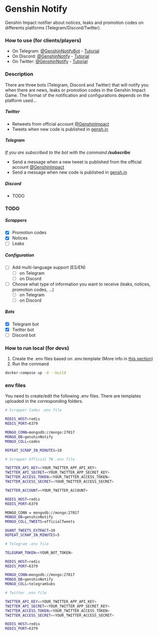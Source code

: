 # Genshin Notify
Genshin Impact notifier about notices, leaks and promotion codes on differents platforms (Telegram/Discord/Twitter).

### How to use (for clients/players)

- On Telegram: [@GenshinNotifyBot](https://t.me/GenshinNotifyBot) - [Tutorial](documents/how_to_use/telegram.md)
- On Discord: [@GenshinNotify](https://discord.com/oauth2/authorize?client_id=813534602228269066&permissions=257088&scope=bot) - [Tutorial](documents/how_to_use/telegram.md)
- On Twitter: [@GenshinNotify](https://twitter.com/GenshinNotify) - [Tutorial](documents/how_to_use/telegram.md)

### Description

There are three bots (Telegram, Discord and Twitter) that will notify you when there are news, leaks or promotion codes in the Genshin Impact Game. The format of the notification and configurations depends on the platform used... 

##### Twitter
- Retweets from official account [@GenshinImpact](https://twitter.com/GenshinNotify)
- Tweets when new code is published in [gensh.in](https://www.gensh.in/)

##### Telegram
*If you are subscribed to the bot with the command* ***/subscribe***
- Send a message when a new tweet is published from the official account [@GenshinImpact](https://twitter.com/GenshinNotify)
- Send a message when new code is published in [gensh.in](https://www.gensh.in/)

##### Discord
- TODO

### TODO

##### Scrappers
- [X] Promotion codes
- [X] Notices
- [ ] Leaks

##### Configuration
- [ ] Add multi-language support (ES/EN)
    - [ ] on Telegram
    - [ ] on Discord
- [ ] Choose what type of information you want to receive (leaks, notices, promotion codes, ...)
    - [ ] on Telegram
    - [ ] on Discord

##### Bots
- [X] Telegram bot
- [X] Twitter bot
- [ ] Discord bot

### How to run local (for devs)

1. Create the .env files based on .env.template (More info in [this section](#env-files))
2. Run the command

```bash
docker-compose up -d --build
```

### env files

You need to create/edit the following .env files. There are templates uploaded in the corresponding folders.

```bash
# Scrapper Codes .env file

REDIS_HOST=redis
REDIS_PORT=6379

MONGO_CONN=mongodb://mongo:27017
MONGO_DB=genshinNotify
MONGO_COLL=codes

REPEAT_SCRAP_IN_MINUTES=10
```

```bash
# Scrapper Official TW .env file

TWITTER_API_KEY=<YOUR_TWITTER_APP_API_KEY>
TWITTER_API_SECRET=<YOUR_TWITTER_APP_SECRET_KEY>
TWITTER_ACCESS_TOKEN=<YOUR_TWITTER_ACCESS_TOKEN>
TWITTER_ACCESS_SECRET=<YOUR_TWITTER_ACCESS_SECRET>

TWITTER_ACCOUNT=<YOUR_TWITTER_ACCOUNT>

REDIS_HOST=redis
REDIS_PORT=6379

MONGO_CONN = mongodb://mongo:27017
MONGO_DB=genshinNotify
MONGO_COLL_TWEETS=officialTweets

QUANT_TWEETS_EXTRACT=10
REPEAT_SCRAP_IN_MINUTES=5
```

```bash
# Telegram .env file

TELEGRAM_TOKEN=<YOUR_BOT_TOKEN>

REDIS_HOST=redis
REDIS_PORT=6379

MONGO_CONN=mongodb://mongo:27017
MONGO_DB=genshinNotify
MONGO_COLL=telegramSubs
```

```bash
# Twitter .env file

TWITTER_API_KEY=<YOUR_TWITTER_APP_API_KEY>
TWITTER_API_SECRET=<YOUR_TWITTER_APP_SECRET_KEY>
TWITTER_ACCESS_TOKEN=<YOUR_TWITTER_ACCESS_TOKEN>
TWITTER_ACCESS_SECRET=<YOUR_TWITTER_ACCESS_SECRET>

REDIS_HOST=redis
REDIS_PORT=6379
```

